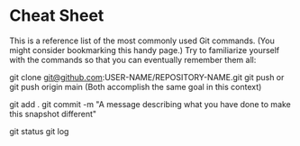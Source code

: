 # Cheat Sheet
This is a reference list of the most commonly used Git commands. (You might consider bookmarking this handy page.) Try to familiarize yourself with the commands so that you can eventually remember them all:

<!-- Commands related to a remote repository: -->
git clone git@github.com:USER-NAME/REPOSITORY-NAME.git
git push or git push origin main (Both accomplish the same goal in this context)

<!-- Commands related to the workflow: -->
git add .
git commit -m "A message describing what you have done to make this snapshot different"

<!-- Commands related to checking status or log history -->
git status
git log